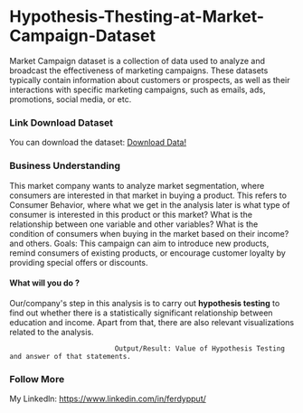 # Hypothesis-Thesting-at-Market-Campaign-Dataset
Market Campaign dataset is a collection of data used to analyze and broadcast the effectiveness of marketing campaigns. These datasets typically contain information about customers or prospects, as well as their interactions with specific marketing campaigns, such as emails, ads, promotions, social media, or etc.

### Link Download Dataset
You can download the dataset: [Download Data!](./marketing_campaign.csv)

### Business Understanding 
This market company wants to analyze market segmentation, where consumers are interested in that market in buying a product. This refers to Consumer Behavior, where what we get in the analysis later is what type of consumer is interested in this product or this market? What is the relationship between one variable and other variables? What is the condition of consumers when buying in the market based on their income? and others.
Goals: This campaign can aim to introduce new products, remind consumers of existing products, or encourage customer loyalty by providing special offers or discounts.

#### What will you do ?
Our/company's step in this analysis is to carry out **hypothesis testing** to find out whether there is a statistically significant relationship between education and income. Apart from that, there are also relevant visualizations related to the analysis.

                              Output/Result: Value of Hypothesis Testing and answer of that statements.

### Follow More
My Linkedln: https://www.linkedin.com/in/ferdypput/

